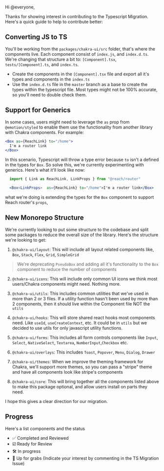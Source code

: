 Hi @everyone,

Thanks for showing interest in contributing to the Typescript Migration. Here's
a quick guide to help to contribute better:

## Converting JS to TS

You'll be working from the `packages/chakra-ui/src` folder, that's where the
components live. Each component consist of `index.js`, and `index.d.ts`. We're
changing that structure a bit to: `[Component].tsx`, `tests/[Component].ts`, and
`index.ts`.

- Create the components in the `[Component].tsx` file and export all it's types
  and components in the `index.ts`
- Use the `index.d.ts` file in the `master` branch as a base to create the types
  within the typescript file. Most types might not be 100% accurate, so you'll
  need to double check them.

## Support for Generics

In some cases, users might need to leverage the `as` prop from `@emotion/styled`
to enable them use the functionality from another library with Chakra
components. For example:

```jsx
<Box as={ReachLink} to="/home">
  I'm a router link
</Box>
```

In this scenario, Typescript will throw a type error because `to` isn't a
defined in the types for `Box`. So solve this, we're currently experimenting
with generics. Here's what it'll look like now:

```jsx
  import { Link as ReachLink, LinkProps } from "@reach/router"

  <Box<LinkProps>  as={ReachLink} to="/home">I'm a router link</Box>
```

what we're doing is extending the types for the `Box` component to support Reach
router's `props`,

## New Monorepo Structure

We're currently looking to put some structure to the codebase and split some
packages to reduce the overall size of the library. Here's the structure we're
looking to get:

1. `@chakra-ui/layout`: This will include all layout related components like,
   `Box`, `Stack`, `Flex`, `Grid`, `SimpleGrid`

> We're deprecating `PseudoBox` and adding all it's functionality to the `Box`
> component to reduce the number of components

2. `@chakra-ui/icons`: This will include only common UI icons we think most
   users/Chakra components might need. Nothing more.

3. `@chakra-ui/utils`: This includes common utilities that we've used in more
   than 2 or 3 files. If a utility function hasn't been used by more than 2
   components, then it should live within the Component file NOT the `utils`

4. `@chakra-ui/hooks`: This will store shared react hooks most components need.
   Like `useId`, `useCreateContext`, etc. It could be in `utils` but we decided
   to use utils for only javascript utility functions.

5. `@chakra-ui/forms`: This includes all form controls components like `Input`,
   `Select`, `NativeSelect`, `Textarea`, `NumberInput`,`Checkbox` etc.

6. `@chakra-ui/overlays`: This includes `Toast`, `Popover`, `Menu`, `Dialog`,
   `Drawer`

7. `@chakra-ui/themes`: When we improve the theming framework for Chakra, we'll
   support more themes, so you can pass a "stripe" theme and have all components
   look like stripe's components

8. `@chakra-ui/core`: This will bring together all the components listed above
   to make this package optional, and allow users install on parts they need.

I hope this gives a clear direction for our migration.

## Progress

Here's a list components and the status

- ✅ Completed and Reviewed
- ☑️ Ready for Review
- 🛠 In progress
- 🧤 Up for grabs (Indicate your interest by commenting in the TS Migration
  Issue)
